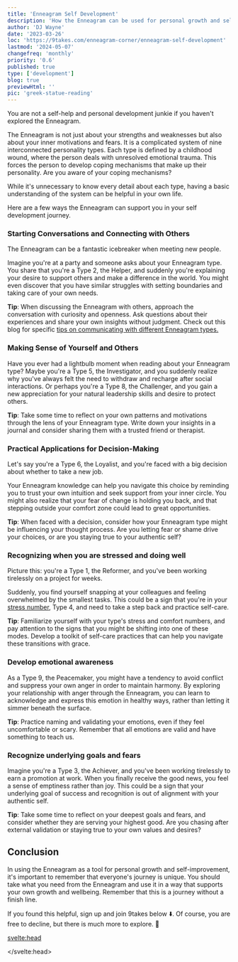 ```yaml
---
title: 'Enneagram Self Development'
description: 'How the Enneagram can be used for personal growth and self-improvement'
author: 'DJ Wayne'
date: '2023-03-26'
loc: 'https://9takes.com/enneagram-corner/enneagram-self-development'
lastmod: '2024-05-07'
changefreq: 'monthly'
priority: '0.6'
published: true
type: ['development']
blog: true
previewHtml: ''
pic: 'greek-statue-reading'
---
```


<!-- self regulated strategy development
self regulation examples
-->

<script>
  import MarqueeHorizontal from "$lib/components/atoms/MarqueeHorizontal.svelte";
</script>

<p class="firstLetter">You are not a self-help and personal development junkie if you haven't explored the Enneagram.</p>

The Enneagram is not just about your strengths and weaknesses but also about your inner motivations and fears. It is a complicated system of nine interconnected personality types. Each type is defined by a childhood wound, where the person deals with unresolved emotional trauma. This forces the person to develop coping mechanisms that make up their personality. Are you aware of your coping mechanisms?

While it's unnecessary to know every detail about each type, having a basic understanding of the system can be helpful in your own life.

Here are a few ways the Enneagram can support you in your self development journey.

### Starting Conversations and Connecting with Others

The Enneagram can be a fantastic icebreaker when meeting new people.

Imagine you're at a party and someone asks about your Enneagram type. You share that you're a Type 2, the Helper, and suddenly you're explaining your desire to support others and make a difference in the world. You might even discover that you have similar struggles with setting boundaries and taking care of your own needs.

**Tip**: When discussing the Enneagram with others, approach the conversation with curiosity and openness. Ask questions about their experiences and share your own insights without judgment. Check out this blog for specific <a href="enneagram-communication-tips">tips on communicating with different Enneagram types.</a>

### Making Sense of Yourself and Others

Have you ever had a lightbulb moment when reading about your Enneagram type? Maybe you're a Type 5, the Investigator, and you suddenly realize why you've always felt the need to withdraw and recharge after social interactions. Or perhaps you're a Type 8, the Challenger, and you gain a new appreciation for your natural leadership skills and desire to protect others.

**Tip**: Take some time to reflect on your own patterns and motivations through the lens of your Enneagram type. Write down your insights in a journal and consider sharing them with a trusted friend or therapist.

### Practical Applications for Decision-Making

Let's say you're a Type 6, the Loyalist, and you're faced with a big decision about whether to take a new job.

Your Enneagram knowledge can help you navigate this choice by reminding you to trust your own intuition and seek support from your inner circle. You might also realize that your fear of change is holding you back, and that stepping outside your comfort zone could lead to great opportunities.

**Tip**: When faced with a decision, consider how your Enneagram type might be influencing your thought process. Are you letting fear or shame drive your choices, or are you staying true to your authentic self?

### Recognizing when you are stressed and doing well

Picture this: you're a Type 1, the Reformer, and you've been working tirelessly on a project for weeks.

Suddenly, you find yourself snapping at your colleagues and feeling overwhelmed by the smallest tasks. This could be a sign that you're in your <a href="enneagram-stress-number">stress number</a>, Type 4, and need to take a step back and practice self-care.

**Tip**: Familiarize yourself with your type's stress and comfort numbers, and pay attention to the signs that you might be shifting into one of these modes. Develop a toolkit of self-care practices that can help you navigate these transitions with grace.

### Develop emotional awareness

As a Type 9, the Peacemaker, you might have a tendency to avoid conflict and suppress your own anger in order to maintain harmony. By exploring your relationship with anger through the Enneagram, you can learn to acknowledge and express this emotion in healthy ways, rather than letting it simmer beneath the surface.

**Tip**: Practice naming and validating your emotions, even if they feel uncomfortable or scary. Remember that all emotions are valid and have something to teach us.

### Recognize underlying goals and fears

Imagine you're a Type 3, the Achiever, and you've been working tirelessly to earn a promotion at work. When you finally receive the good news, you feel a sense of emptiness rather than joy. This could be a sign that your underlying goal of success and recognition is out of alignment with your authentic self.

**Tip**: Take some time to reflect on your deepest goals and fears, and consider whether they are serving your highest good. Are you chasing after external validation or staying true to your own values and desires?

## Conclusion

In using the Enneagram as a tool for personal growth and self-improvement, it's important to remember that everyone's journey is unique. You should take what you need from the Enneagram and use it in a way that supports your own growth and wellbeing. Remember that this is a journey without a finish line.

If you found this helpful, sign up and join 9takes below ⬇️. Of course, you are free to decline, but there is much more to explore. 🚀

<!--
The Enneagram: Your Ultimate Guide to Self-Development
Introduction

Brief explanation of the Enneagram
Personal anecdote about discovering the Enneagram
Thesis: The Enneagram as a powerful tool for self-development

1. Understanding the Enneagram: More Than Just Personality Types

Overview of the nine types
Explanation of childhood wounds and coping mechanisms
The interconnected nature of the Enneagram

2. The Transformative Power of Self-Awareness

How the Enneagram reveals hidden patterns
Case study: A personal breakthrough using the Enneagram
Exercise: Identifying your core motivations and fears

3. Practical Applications in Daily Life

Decision-making through the lens of your type
Improving relationships with Enneagram insights
Career development and the Enneagram

4. Navigating Stress and Growth

Understanding stress and growth numbers
Recognizing stress triggers for each type
Strategies for leveraging your growth number

5. Emotional Intelligence and the Enneagram

Developing emotional awareness for each type
Techniques for managing difficult emotions
The role of the Enneagram in building empathy

6. Breaking Free from Limiting Patterns

Identifying and challenging core beliefs
Strategies for personal growth for each type
Exercise: Creating a personal development plan

7. The Enneagram in Relationships

Understanding compatibility between types
Communication tips for each type combination
Resolving conflicts using Enneagram insights

8. Integrating the Enneagram with Other Self-Development Tools

Combining the Enneagram with mindfulness practices
The Enneagram and cognitive-behavioral techniques
How the Enneagram complements other personality systems

9. Advanced Enneagram Concepts

Exploring subtypes and instinctual variants
The role of wings in personality
Understanding movement along the lines

10. The Journey of Continuous Growth

Setting realistic expectations for change
Celebrating progress and embracing setbacks
The lifelong nature of Enneagram work

Conclusion

Recap of key benefits
Encouragement for readers to start their Enneagram journey
Call-to-action: Join the 9takes community for more insights

-->

<svelte:head>

<script type="application/ld+json">
  {
  "@context": "http://schema.org",
  "@type": "BlogPosting",
  "articleBody": "If you’ve been exploring the world of self-help and personal development, chances are you’ve come across the Enneagram. It offers a unique perspective on our strengths, weaknesses, and inner motivations, allowing us to deepen our self-awareness and make positive changes in our lives. However lessons learned through self-help can be healing and inspiring, but they can also make us feel like we’re failing. It’s important to remember that developing self-awareness is a potentially endless pursuit. There will be good days and bad days, but there is no finish line. The Enneagram can be used as a tool to support you on your journey, helping you navigate the ups and downs with greater clarity and compassion. At its core, the Enneagram is a system of nine interconnected personality types, each with its own unique strengths and challenges. While it’s not necessary to know every detail about each type, having a basic understanding of the system can be helpful in applying it to your own life. The Enneagram can be used in many ways, but one of its most powerful applications is as a tool for personal growth and self-improvement. Here are just a few ways the Enneagram can support you in your journey: Starting Conversations and Connecting with Others, Making Sense of Yourself and Others, Practical Applications for Decision-Making, Recognizing when you are stressed and doing well, Develop emotional awareness, Recognize underlying goals and fears. In using the Enneagram as a tool for personal growth and self-improvement, it’s important to remember that everyone’s journey is unique. You should take what you need from the Enneagram and use it in a way that supports your own growth and wellbeing. Remember that this is a journey without a finish line.",
  "creator": {
        "@type": "Person",
        "name": "DJ Wayne",
        "sameAs": ["https://www.instagram.com/djwayne3/", "https://www.youtube.com/@djwayne3", "https://www.linkedin.com/in/davidtwayne/", "https://twitter.com/djwayne3"
        ]
      },
  "author": {
    "@type": "Person",
    "name": "DJ Wayne",
    "sameAs": ["https://www.instagram.com/djwayne3/", "https://www.youtube.com/@djwayne3", "https://www.linkedin.com/in/davidtwayne/", "https://twitter.com/djwayne3"
        ]
  },
  "dateModified": {
    "@type": "Date",
    "@value": "2024-05-07"
  },
  "datePublished": {
    "@type": "Date",
    "@value": "2023-03-25"
  },
  "description": "Learn how the Enneagram can help you deepen your self-awareness and make positive changes in your life. Discover its practical applications for decision-making, emotional awareness, recognizing underlying goals and fears, and more.",
  "headline": "How the Enneagram can be used for personal growth and self-improvement",
  "image": {
    "@type": "ImageObject",
    "height": 900,
    "url": "https://9takes.com/blogs/greek-statue-reading.webp",
    "width": 900
  },
  "keywords": "Enneagram, personal growth, self-improvement, decision-making, emotional awareness, goals, fears, self-awareness, compassion, empathy, relationships",
  "mainEntityOfPage": {
    "@id": "https://9takes.com/enneagram-corner/enneagram-self-development",
    "@type": "WebPage"
  },
  "mentions": {
              "@type": "Thing",
              "name": "Enneagram of Personality",
              "description": "The Enneagram of Personality or simply the Enneagram is a model of the human psyche which is principally understood and taught as a typology of nine interconnected personality types. Although the origins and history of ideas associated with the Enneagram of Personality are disputed contemporary approaches are principally derived from the teachings of the Bolivian psycho-spiritual teacher Oscar Ichazo from the 1950s and the Chilean psychiatrist Claudio Naranjo from the 1970s",
              "SameAs": [
                  "https://www.wikidata.org/wiki/Q273047",
                  "http://en.wikipedia.org/wiki/Enneagram_of_Personality"
              ]
      },
  "publisher": {
        "@type": "Organization",
        "sameAs": ["https://www.instagram.com/9takesdotcom/", "https://twitter.com/9takesdotcom"],
        "logo": {
          "@type": "ImageObject",
          "url": "https://9takes.com/brand/aero.png"
        },
        "name": "9takes"
      }
}
</script>

</svelte:head>

<style lang="scss">
</style>
